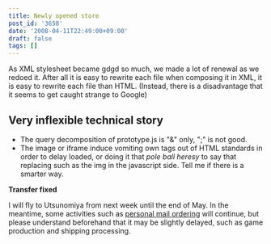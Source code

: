 ```yaml
---
title: Newly opened store
post_id: '3658'
date: '2008-04-11T22:49:00+09:00'
draft: false
tags: []
---
```


As XML stylesheet became gdgd so much, we made a lot of renewal as we redoed it. After all it is easy to rewrite each file when composing it in XML, it is easy to rewrite each file than HTML. (Instead, there is a disadvantage that it seems to get caught strange to Google)

## Very inflexible technical story

*   The query decomposition of prototype.js is "&" only, ";" is not good.
*   The image or iframe induce vomiting own tags out of HTML standards in order to delay loaded, or doing it that _pole ball heresy_ to say that replacing such as the img in the javascript side. Tell me if there is a smarter way.

**Transfer fixed**

I will fly to Utsunomiya from next week until the end of May. In the meantime, some activities such as [personal mail ordering](http://e.danmaq.com/) will continue, but please understand beforehand that it may be slightly delayed, such as game production and shipping processing.